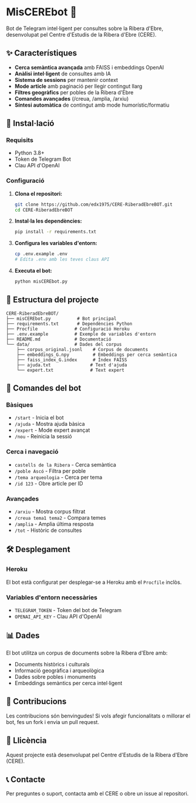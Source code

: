 # MisCEREbot 🤖

Bot de Telegram intel·ligent per consultes sobre la Ribera d'Ebre, desenvolupat pel Centre d'Estudis de la Ribera d'Ebre (CERE).

## ✨ Característiques

- **Cerca semàntica avançada** amb FAISS i embeddings OpenAI
- **Anàlisi intel·ligent** de consultes amb IA
- **Sistema de sessions** per mantenir context
- **Mode article** amb paginació per llegir contingut llarg
- **Filtres geogràfics** per pobles de la Ribera d'Ebre
- **Comandes avançades** (/creua, /amplia, /arxiu)
- **Síntesi automàtica** de contingut amb mode humorístic/formatiu

## 🚀 Instal·lació

### Requisits
- Python 3.8+
- Token de Telegram Bot
- Clau API d'OpenAI

### Configuració

1. **Clona el repositori:**
   ```bash
   git clone https://github.com/edx1975/CERE-RiberadEbreBOT.git
   cd CERE-RiberadEbreBOT
   ```

2. **Instal·la les dependències:**
   ```bash
   pip install -r requirements.txt
   ```

3. **Configura les variables d'entorn:**
   ```bash
   cp .env.example .env
   # Edita .env amb les teves claus API
   ```

4. **Executa el bot:**
   ```bash
   python misCEREbot.py
   ```

## 📁 Estructura del projecte

```
CERE-RiberadEbreBOT/
├── misCEREbot.py          # Bot principal
├── requirements.txt       # Dependències Python
├── Procfile              # Configuració Heroku
├── .env.example          # Exemple de variables d'entorn
├── README.md             # Documentació
└── data/                 # Dades del corpus
    ├── corpus_original.jsonl    # Corpus de documents
    ├── embeddings_G.npy         # Embeddings per cerca semàntica
    ├── faiss_index_G.index      # Índex FAISS
    ├── ajuda.txt               # Text d'ajuda
    └── expert.txt              # Text expert
```

## 🔧 Comandes del bot

### Bàsiques
- `/start` - Inicia el bot
- `/ajuda` - Mostra ajuda bàsica
- `/expert` - Mode expert avançat
- `/nou` - Reinicia la sessió

### Cerca i navegació
- `castells de la Ribera` - Cerca semàntica
- `/poble Ascó` - Filtra per poble
- `/tema arqueologia` - Cerca per tema
- `/id 123` - Obre article per ID

### Avançades
- `/arxiu` - Mostra corpus filtrat
- `/creua tema1 tema2` - Compara temes
- `/amplia` - Amplia última resposta
- `/tot` - Històric de consultes

## 🛠️ Desplegament

### Heroku
El bot està configurat per desplegar-se a Heroku amb el `Procfile` inclòs.

### Variables d'entorn necessàries
- `TELEGRAM_TOKEN` - Token del bot de Telegram
- `OPENAI_API_KEY` - Clau API d'OpenAI

## 📊 Dades

El bot utilitza un corpus de documents sobre la Ribera d'Ebre amb:
- Documents històrics i culturals
- Informació geogràfica i arqueològica
- Dades sobre pobles i monuments
- Embeddings semàntics per cerca intel·ligent

## 🤝 Contribucions

Les contribucions són benvingudes! Si vols afegir funcionalitats o millorar el bot, fes un fork i envia un pull request.

## 📄 Llicència

Aquest projecte està desenvolupat pel Centre d'Estudis de la Ribera d'Ebre (CERE).

## 📞 Contacte

Per preguntes o suport, contacta amb el CERE o obre un issue al repositori.
